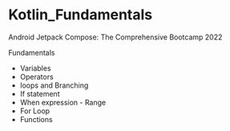 # Kotlin_Fundamentals
Android Jetpack Compose: The Comprehensive Bootcamp 2022

Fundamentals
- Variables
- Operators
- loops and Branching
- If statement
- When expression - Range
- For Loop
- Functions


